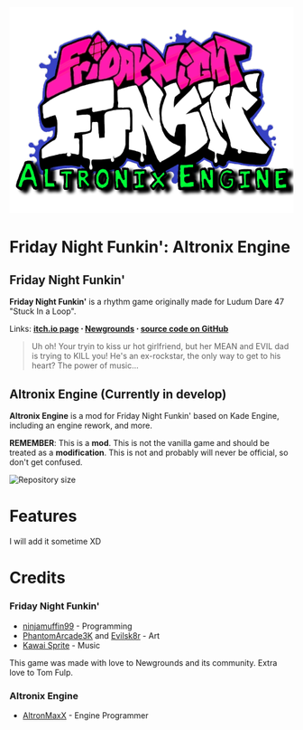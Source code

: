 
![Altronix Engine logo](assets/preload/images/enginelogo.png)

# Friday Night Funkin': Altronix Engine

## Friday Night Funkin'
**Friday Night Funkin'** is a rhythm game originally made for Ludum Dare 47 "Stuck In a Loop".

Links: **[itch.io page](https://ninja-muffin24.itch.io/funkin) ⋅ [Newgrounds](https://www.newgrounds.com/portal/view/770371) ⋅ [source code on GitHub](https://github.com/ninjamuffin99/Funkin)**
> Uh oh! Your tryin to kiss ur hot girlfriend, but her MEAN and EVIL dad is trying to KILL you! He's an ex-rockstar, the only way to get to his heart? The power of music... 

## Altronix Engine (Currently in develop)
**Altronix Engine** is a mod for Friday Night Funkin' based on Kade Engine, including an engine rework, and more.

**REMEMBER**: This is a **mod**. This is not the vanilla game and should be treated as a **modification**. This is not and probably will never be official, so don't get confused.

![Repository size](https://img.shields.io/github/repo-size/altronmaxx/FNF-AltronixEngine?color=brightgreen&label=Repository%20size)

# Features
 I will add it sometime XD

# Credits
### Friday Night Funkin'
 - [ninjamuffin99](https://twitter.com/ninja_muffin99) - Programming
 - [PhantomArcade3K](https://twitter.com/phantomarcade3k) and [Evilsk8r](https://twitter.com/evilsk8r) - Art
 - [Kawai Sprite](https://twitter.com/kawaisprite) - Music

This game was made with love to Newgrounds and its community. Extra love to Tom Fulp.
### Altronix Engine
- [AltronMaxX](https://discord.com/users/324794944042565643) - Engine Programmer

